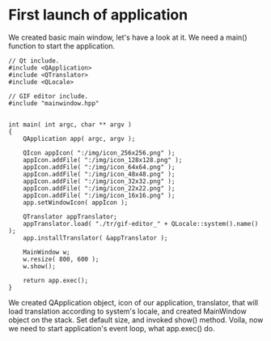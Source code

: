 # First launch of application

We created basic main window, let's have a look at it. We need a main() function to start the application.

```
// Qt include.
#include <QApplication>
#include <QTranslator>
#include <QLocale>

// GIF editor include.
#include "mainwindow.hpp"


int main( int argc, char ** argv )
{
	QApplication app( argc, argv );

	QIcon appIcon( ":/img/icon_256x256.png" );
	appIcon.addFile( ":/img/icon_128x128.png" );
	appIcon.addFile( ":/img/icon_64x64.png" );
	appIcon.addFile( ":/img/icon_48x48.png" );
	appIcon.addFile( ":/img/icon_32x32.png" );
	appIcon.addFile( ":/img/icon_22x22.png" );
	appIcon.addFile( ":/img/icon_16x16.png" );
	app.setWindowIcon( appIcon );

	QTranslator appTranslator;
	appTranslator.load( "./tr/gif-editor_" + QLocale::system().name() );
	app.installTranslator( &appTranslator );

	MainWindow w;
	w.resize( 800, 600 );
	w.show();

	return app.exec();
}
```

We created QApplication object, icon of our application, translator, that will load translation according to
system's locale, and created MainWindow object on the stack. Set default size, and invoked show() method. Voila,
now we need to start application's event loop, what app.exec() do.